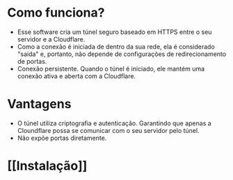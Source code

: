 # Como funciona?
- Esse software cria um túnel seguro baseado em HTTPS entre o seu servidor e a Cloudflare.
- Como a conexão é iniciada de dentro da sua rede, ela é considerado "saida" e, portanto, não depende de configurações de redirecionamento de portas.
- Conexão persistente. Quando o túnel é iniciado, ele mantém uma conexão ativa e aberta com a Cloudflare.
# Vantagens
- O túnel utiliza criptografia e autenticação. Garantindo que apenas a Cloundflare possa se comunicar com o seu servidor pelo túnel.
- Não expõe portas diretamente.
# [[Instalação]]